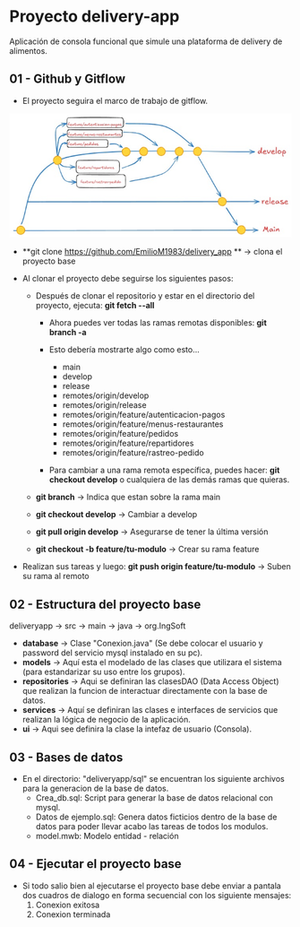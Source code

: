 # Proyecto delivery-app
Aplicación de consola funcional que simule una plataforma de delivery de alimentos.

## 01 - Github y Gitflow
* El proyecto seguira el marco de trabajo de gitflow.<br>

![Esquema de Git Flow](git_flow.jpg)



* **git clone https://github.com/EmilioM1983/delivery_app ** -> clona el proyecto base

* Al clonar el proyecto debe seguirse los siguientes pasos:
    * Después de clonar el repositorio y estar en el directorio del proyecto, ejecuta: 
        **git fetch --all**
      * Ahora puedes ver todas las ramas remotas disponibles:
        **git branch -a**
      * Esto debería mostrarte algo como esto...
        * main
        * develop
        * release
        * remotes/origin/develop
        * remotes/origin/release
        * remotes/origin/feature/autenticacion-pagos
        * remotes/origin/feature/menus-restaurantes
        * remotes/origin/feature/pedidos
        * remotes/origin/feature/repartidores
        * remotes/origin/feature/rastreo-pedido

      * Para cambiar a una rama remota específica, puedes hacer:
        **git checkout develop**
       o cualquiera de las demás ramas que quieras.
    
    * **git branch** -> Indica que estan sobre la rama main
    * **git checkout develop** -> Cambiar a develop
    * **git pull origin develop** -> Asegurarse de tener la última versión
    * **git checkout -b feature/tu-modulo** -> Crear su rama feature  
* Realizan sus tareas y luego:
   **git push origin feature/tu-modulo** -> Suben su rama al remoto

## 02 - Estructura del proyecto base
deliveryapp -> src -> main -> java -> org.IngSoft 
* **database** -> Clase "Conexion.java" (Se debe colocar el usuario y password del servicio mysql instalado en su pc).
* **models** -> Aquí esta el modelado de las clases que utilizara el sistema (para estandarizar su uso entre los grupos).
* **repositories** -> Aqui se definiran las clasesDAO (Data Access Object) que realizan la funcion de interactuar directamente con la base de datos.
* **services** -> Aquí se definiran las clases e interfaces de servicios que realizan la lógica de negocio de la aplicación.
* **ui** -> Aqui see definira la clase la intefaz de usuario (Consola).

## 03 - Bases de datos
* En el directorio: "deliveryapp/sql" se encuentran los siguiente archivos para la generacion de la base de datos.
  * Crea_db.sql: Script para generar la base de datos relacional con mysql.
  * Datos de ejemplo.sql: Genera datos ficticios dentro de la base de datos para poder llevar acabo las tareas de todos los modulos.
  * model.mwb: Modelo entidad - relación

## 04 - Ejecutar el proyecto base
* Si todo salio bien al ejecutarse el proyecto base debe enviar a pantala dos cuadros de dialogo en forma secuencial con los siguiente mensajes:
  1. Conexion exitosa
  2. Conexion terminada
